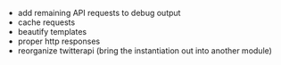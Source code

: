    * add remaining API requests to debug output
   * cache requests
   * beautify templates
   * proper http responses
   * reorganize twitterapi (bring the instantiation out into another module)
